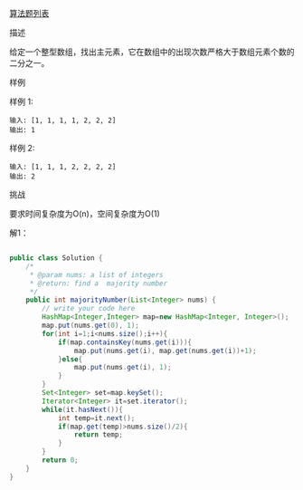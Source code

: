 <a id = "jump">[算法题列表](algorithm.md)</a>


描述

给定一个整型数组，找出主元素，它在数组中的出现次数严格大于数组元素个数的二分之一。

样例

样例 1:
```
输入: [1, 1, 1, 1, 2, 2, 2]
输出: 1
```
样例 2:
```
输入: [1, 1, 1, 2, 2, 2, 2]
输出: 2
```
挑战

要求时间复杂度为O(n)，空间复杂度为O(1)


解1：

```java

public class Solution {
    /*
     * @param nums: a list of integers
     * @return: find a  majority number
     */
    public int majorityNumber(List<Integer> nums) {
        // write your code here
        HashMap<Integer,Integer> map=new HashMap<Integer, Integer>();
    	map.put(nums.get(0), 1);
		for(int i=1;i<nums.size();i++){
			if(map.containsKey(nums.get(i))){
				map.put(nums.get(i), map.get(nums.get(i))+1);
			}else{
				map.put(nums.get(i), 1);
			}
		}
		Set<Integer> set=map.keySet();
		Iterator<Integer> it=set.iterator();
		while(it.hasNext()){
			int temp=it.next();
			if(map.get(temp)>nums.size()/2){
				return temp;
			}
		}
		return 0;
    }
}
```